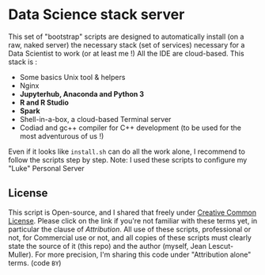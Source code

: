 # Data Science stack server
This set of "bootstrap" scripts are designed to automatically install (on a raw, naked server) the necessary stack (set of services) necessary for a Data Scientist to work (or at least me !)
All the IDE are cloud-based. This stack is :

- Some basics Unix tool & helpers
- Nginx
- **Jupyterhub, Anaconda and Python 3**
- **R and R Studio**
- **Spark**
- Shell-in-a-box, a cloud-based Terminal server
- Codiad and gc++ compiler for C++ development (to be used for the most adventurous of us !)

Even if it looks like `install.sh` can do all the work alone, I recommend to follow the scripts step by step.
Note: I used these scripts to configure my "Luke" Personal Server

## License
This script is Open-source, and I shared that freely under [Creative Common License](https://en.wikipedia.org/wiki/Creative_Commons_license). Please click on the link if you're not familiar with these terms yet, in particular the clause of *Attribution*.
All use of these scripts, professional or not, for Commercial use or not, and all copies of these scripts must clearly state the source of it (this repo) and the author (myself, Jean Lescut-Muller).
For more precision, I'm sharing this code under "Attribution alone" terms. (code `BY`)

